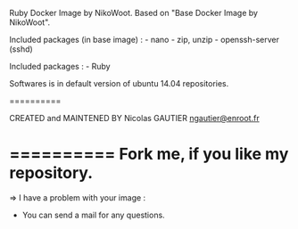 Ruby Docker Image by NikoWoot.
	Based on "Base Docker Image by NikoWoot".

Included packages (in base image) : - nano
		   							- zip, unzip
		   							- openssh-server (sshd)
		   							
Included packages : - Ruby

Softwares is in default version of ubuntu 14.04 repositories.

==========

CREATED and MAINTENED BY
Nicolas GAUTIER <ngautier@enroot.fr>

==========
	Fork me, if you like my repository.
==========

=> I have a problem with your image :
- You can send a mail for any questions.